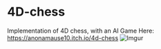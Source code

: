 # 4D-chess
Implementation of 4D chess, with an AI
Game Here: https://anonamause10.itch.io/4d-chess
![Imgur](https://i.imgur.com/p7UvcH7.gifv)
